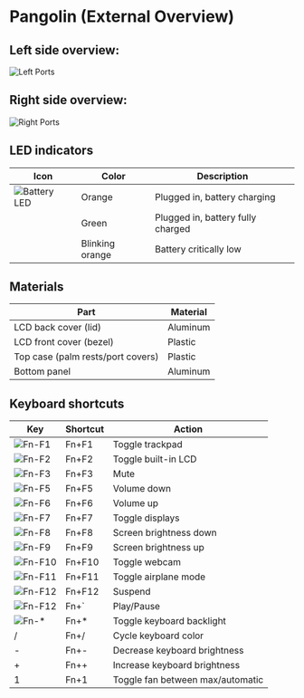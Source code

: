 # Pangolin (External Overview)

## Left side overview:

![Left Ports](./img/ports-left.png)

## Right side overview:

![Right Ports](./img/ports-right.png)

## LED indicators

|Icon                                    |Color          |Description                                      |
|----------------------------------------|---------------|-------------------------------------------------|
|![Battery LED](./img/led-battery.png)   |Orange         |Plugged in, battery charging                     |
|                                        |Green          |Plugged in, battery fully charged                |
|                                        |Blinking orange|Battery critically low                           |

## Materials

| Part                                 | Material |
|--------------------------------------|----------|
| LCD back cover (lid)                 | Aluminum |
| LCD front cover (bezel)              | Plastic  |
| Top case (palm rests/port covers)    | Plastic  |
| Bottom panel                         | Aluminum |

## Keyboard shortcuts

|Key                        |Shortcut|Action                             |
|---------------------------|--------|-----------------------------------|
|![Fn-F1](./img/fn-f1.png)  |Fn+F1   |Toggle trackpad                    |
|![Fn-F2](./img/fn-f2.png)  |Fn+F2   |Toggle built-in LCD                |
|![Fn-F3](./img/fn-f3.png)  |Fn+F3   |Mute                               |
|![Fn-F5](./img/fn-f5.png)  |Fn+F5   |Volume down                        |
|![Fn-F6](./img/fn-f6.png)  |Fn+F6   |Volume up                          |
|![Fn-F7](./img/fn-f7.png)  |Fn+F7   |Toggle displays                    |
|![Fn-F8](./img/fn-f8.png)  |Fn+F8   |Screen brightness down             |
|![Fn-F9](./img/fn-f9.png)  |Fn+F9   |Screen brightness up               |
|![Fn-F10](./img/fn-f10.png)|Fn+F10  |Toggle webcam                      |
|![Fn-F11](./img/fn-f11.png)|Fn+F11  |Toggle airplane mode               |
|![Fn-F12](./img/fn-f12.png)|Fn+F12  |Suspend                            |
|![Fn-F12](./img/fn-dia.jpg)|Fn+`    |Play/Pause                         |
|![Fn-*](./img/fn-star.png) |Fn+*    |Toggle keyboard backlight          |
|/                          |Fn+/    |Cycle keyboard color               |
|-                          |Fn+-    |Decrease keyboard brightness       |
|+                          |Fn++    |Increase keyboard brightness       |
|1                          |Fn+1    |Toggle fan between max/automatic   |
